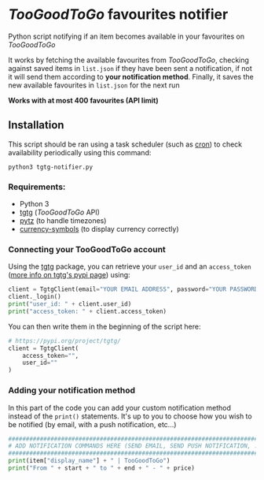 # *TooGoodToGo* favourites notifier

Python script notifying if an item becomes available in your favourites on *TooGoodToGo*

It works by fetching the available favourites from *TooGoodToGo*, checking against saved items in `list.json` if they have been sent a notification, if not it will send them according to **your notification method**. Finally, it saves the new available favourites in `list.json` for the next run

**Works with at most 400 favourites (API limit)**

## Installation 

This script should be ran using a task scheduler (such as [cron](https://en.wikipedia.org/wiki/Cron)) to check availability periodically using this command:

`python3 tgtg-notifier.py`

### Requirements:

- Python 3
- [tgtg](https://pypi.org/project/tgtg/) (*TooGoodToGo* API)
- [pytz](https://pypi.org/project/pytz/) (to handle timezones)
- [currency-symbols](https://pypi.org/project/currency-symbols/) (to display currency correctly)

### Connecting your TooGoodToGo account

Using the [tgtg](https://pypi.org/project/tgtg/) package, you can retrieve your `user_id` and an `access_token` ([more info on tgtg's pypi page](https://pypi.org/project/tgtg/)) using:

```python
client = TgtgClient(email="YOUR EMAIL ADDRESS", password="YOUR PASSWORD")
client._login()
print("user_id: " + client.user_id)
print("access_token: " + client.access_token)
```

You can then write them in the beginning of the script here:

```python
# https://pypi.org/project/tgtg/
client = TgtgClient(
    access_token="",
    user_id=""
)
```

### Adding your notification method

In this part of the code you can add your custom notification method instead of the `print()` statements. It's up to you to choose how you wish to be notified (by email, with a push notification, etc...)

```python
############################################################################
# ADD NOTIFICATION COMMANDS HERE (SEND EMAIL, SEND PUSH NOTIFICATION, ...) #
############################################################################
print(item["display_name"] + " | TooGoodToGo")
print("From " + start + " to " + end + " - " + price)

```

